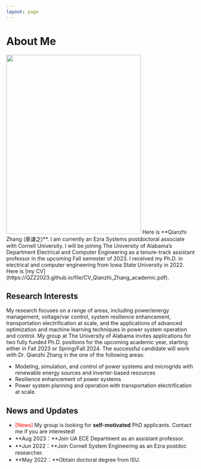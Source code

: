 ```yaml
---
layout: page
---
```


# About Me

<img src="https://QZZ2023.github.io/Qianzhi_photo_2.jpg" class="floatpic" width="360" height="480">
Here is **Qianzhi Zhang (章谦之)**. I am currently an Ezra Systems postdoctoral associate with Cornell University. I will be joining The University of Alabama’s Department Electrical and Computer Engineering as a tenure-track assistant professor in the upcoming Fall semester of 2023. I received my Ph.D. in electrical and computer engineering from Iowa State University in 2022. Here is [my CV](https://QZZ2023.github.io/file/CV_Qianzhi_Zhang_academic.pdf).

## Research Interests
My research focuses on a range of areas, including power/energy management, voltage/var control, system resilience enhancement, transportation electrification at scale, and the applications of advanced optimization and machine learning techniques in power system operation and control. My group at The University of Alabama invites applications for two fully funded Ph.D. positions for the upcoming academic year, starting either in Fall 2023 or Spring/Fall 2024. The successful candidate will work with Dr. Qianzhi Zhang in the one of the following areas:
- Modeling, simulation, and control of power systems and microgrids with renewable energy sources and inverter-based resources
- Resilience enhancement of power systems 
- Power system planning and operation with transportation electrification at scale.


## News and Updates

- <font color='red'>[News]</font> My group is looking for **self-motivated** PhD applicants. Contact me if you are interested!
- **Aug 2023：**Join UA ECE Department as an assistant professor.
- **Jun 2022：**Join Cornell System Engineering as an Ezra postdoc researcher.
- **May 2022：**Obtain doctoral degree from ISU.


